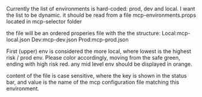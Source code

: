 Currently the list of environments is hard-coded: prod, dev and local.
I want the list to be dynamic. it should be read from a file mcp-environments.props located in mcp-selector folder 

the file will be an ordered properies file with the the structure:
Local:mcp-local.json
Dev:mcp-dev.json
Prod:mcp-prod.json

First (upper) env is considered the more local, where lowest is the highest risk / prod env. Please color accordingly, moving from the safe green, ending with high risk red. any mid level env should be displayed in orange.

content of the file is case sensitive, where the key is shown in the status bar, and value is the name of the mcp configuration file matching this environment.